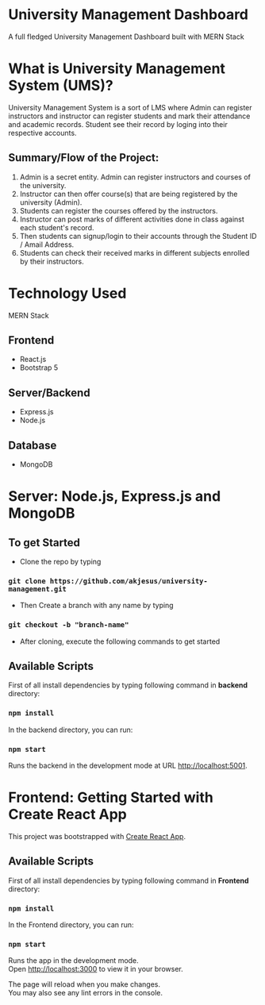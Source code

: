 # University Management Dashboard
A full fledged University Management Dashboard built with MERN Stack



# What is University Management System (UMS)?

University Management System is a sort of LMS where Admin can register instructors and instructor can register students and mark their attendance and academic records. Student see their record by loging into their respective accounts. 

## Summary/Flow of the Project:

1. Admin is a secret entity. Admin can register instructors and courses of the university.
2. Instructor can then offer course(s) that are being registered by the university (Admin).
3. Students can register the courses offered by the instructors.
3. Instructor can post marks of different activities done in class against each student's record.
4. Then students can signup/login to their accounts through the Student ID / Amail Address.
5. Students can check their received marks in different subjects enrolled by their instructors.


# Technology Used

MERN Stack

## Frontend

* React.js
* Bootstrap 5

## Server/Backend

* Express.js
* Node.js

## Database

* MongoDB

# Server: Node.js, Express.js and MongoDB

## To get Started 

* Clone the repo by typing 
### `git clone https://github.com/akjesus/university-management.git`

* Then Create a branch with any name by typing 
### `git checkout -b "branch-name"`

* After cloning, execute the following commands to get started 


## Available Scripts

First of all install dependencies by typing following command in **backend** directory:

### `npm install`

In the backend directory, you can run:

### `npm start`

Runs the backend in the development mode at URL [http://localhost:5001](http://localhost:5001).


# Frontend: Getting Started with Create React App

This project was bootstrapped with [Create React App](https://github.com/facebook/create-react-app).

## Available Scripts

First of all install dependencies by typing following command in **Frontend** directory:

### `npm install`

In the Frontend directory, you can run:

### `npm start`

Runs the app in the development mode.\
Open [http://localhost:3000](http://localhost:3000) to view it in your browser.

The page will reload when you make changes.\
You may also see any lint errors in the console.


